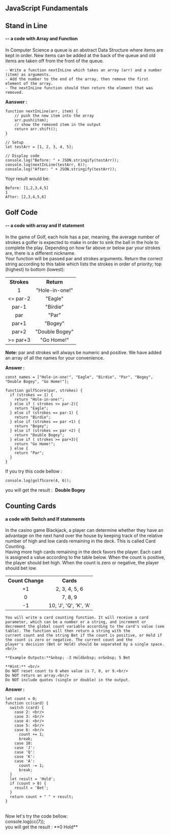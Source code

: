 ## JavaScript Fundamentals

## Stand in Line
#### -- a code with Array and Function
In Computer Science a queue is an abstract Data Structure where items are kept in order. New items can be added at the back of the queue and old items are taken off from the front of the queue. <br/>
```
- Write a function nextInLine which takes an array (arr) and a number (item) as arguments.
- Add the number to the end of the array, then remove the first element of the array.
- The nextInLine function should then return the element that was removed.
```
**Aanswer :**

```
function nextInLine(arr, item) {
    // push the new item into the array
    arr.push(item);
    // show the removed item in the output
    return arr.shift();
}

// Setup
let testArr = [1, 2, 3, 4, 5];

// Display code
console.log("Before: " + JSON.stringify(testArr));
console.log(nextInLine(testArr, 6));
console.log("After: " + JSON.stringify(testArr));
```
Yoyr result would be:
```
Before: [1,2,3,4,5]
1
After: [2,3,4,5,6]
```

## Golf Code
#### -- a code with array and If statement
In the game of Golf, each hole has a par, meaning, the average number of strokes a golfer is expected to make in order to sink the ball in the hole to complete the play. Depending on how far above or below par your strokes are, there is a different nickname.<br/>
Your function will be passed par and strokes arguments. Return the correct string according to this table which lists the strokes in order of priority; top (highest) to bottom (lowest):
<table>
  <tr align='center'>
    <th>Strokes</th>
    <th>Return</th>
  </tr>
  <tr align='center'>
    <td>1</td>
    <td>"Hole-in-one!"</td>
  </tr>
  <tr align='center'>
    <td> <= par-2</td>
    <td>"Eagle"</td>
  </tr>
  <tr align='center'>
    <td>par-1</td>
    <td>"Birdie"</td>
  </tr>
  <tr align='center'>
    <td>par</td>
    <td>"Par"</td>
  </tr>
  <tr align='center'>
      <td>par+1</td>
      <td>"Bogey"</td>
  </tr>
  <tr align='center'>
      <td>par+2</td>
      <td>"Double Bogey"</td>
  </tr>
  <tr align='center'>
      <td> >= par+3 </td>
      <td>"Go Home!" </td>
  </tr>
      
</table> 	

**Note:** par and strokes will always be numeric and positive. We have added an array of all the names for your convenience.

**Answer :**
```
const names = ["Hole-in-one!", "Eagle", "Birdie", "Par", "Bogey", "Double Bogey", "Go Home!"];

function golfScore(par, strokes) {
  if (strokes == 1) {
    return "Hole-in-one!";
  } else if ( strokes <= par-2){
    return "Eagle";
  } else if (strokes == par-1) {
    return "Birdie";
  } else if (strokes == par +1) {
    return "Bogey";
  } else if (strokes == par +2) {
    return "Double Bogey";
  } else if ( strokes >= par+3){
    return "Go Home!";
  } else {
    return "Par";
  }
}
```
If you try this code bellow :

```console.log(golfScore(4, 6));```

you will get the result : &nbsp;**Double Bogey**



## Counting Cards
#### a code with Switch and If statements
In the casino game Blackjack, a player can determine whether they have an advantage on the next hand over the house by keeping track of the relative number of high and low cards remaining in the deck. This is called Card Counting. <br/>
Having more high cards remaining in the deck favors the player. Each card is assigned a value according to the table below. When the count is positive, the player should bet high. When the count is zero or negative, the player should bet low.<br/>
<table>
  <tr>
    <th>Count Change</th>
    <th >Cards</th>
  </tr>
  <tr align='center'>
    <td>+1</td>
    <td>2, 3, 4, 5, 6</td>
  </tr>
  <tr align='center'>
    <td>0</td>
    <td>7, 8, 9</td>
  </tr>
  <tr align='center'>
    <td>-1</td>
    <td>10, 'J', 'Q', 'K', 'A'</td>
  </tr>
</table> 	            

```
You will write a card counting function. It will receive a card parameter, which can be a number or a string, and increment or 
decrement the global count variable according to the card's value (see table). The function will then return a string with the 
current count and the string Bet if the count is positive, or Hold if the count is zero or negative. The current count and the 
player's decision (Bet or Hold) should be separated by a single space. <br/>

**Example Outputs:**&nbsp; -3 Hold&nbsp; or&nbsp; 5 Bet 

**Hint:** <br/>
Do NOT reset count to 0 when value is 7, 8, or 9.<br/>
Do NOT return an array.<br/>
Do NOT include quotes (single or double) in the output.
```
**Answer :**
```
let count = 0; 
function cc(card) { 
  switch (card) { 
    case 2: <br/>
    case 3: <br/>
    case 4: <br/>
    case 5: <br/>
    case 6: <br/>
      count += 1; 
      break; 
    case 10: 
    case 'J': 
    case 'Q': 
    case 'K': 
    case 'A': 
      count -= 1; 
      break; 
  } 
  let result = 'Hold'; 
  if (count > 0) { 
    result = 'Bet'; 
  } 
  return count + " " + result;
}
```
<br/>
Now let's try the code bellow:  <br/>
console.log(cc(7)); 
<br/>
you will get the result : **0 Hold**

<br/>


